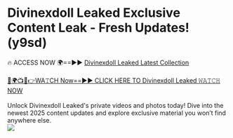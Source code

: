 # Divinexdoll Leaked Exclusive Content Leak - Fresh Updates! (y9sd)

🔥 ACCESS NOW 🌍==►► <a href="https://tinyurl.com/kvy9nzfs" rel="nofollow">Divinexdoll Leaked Latest Collection</a>
<br><br>
[🔴🌍📺📱👉WA𝚃CH Now==►► CLICK HERE TO Divinexdoll Leaked 𝚆𝙰𝚃𝙲𝙷 NOW](https://tinyurl.com/kvy9nzfs)
<br><br>
Unlock Divinexdoll Leaked's private videos and photos today! Dive into the newest 2025 content updates and explore exclusive material you won’t find anywhere else.
<br>
<a href="https://tinyurl.com/kvy9nzfs" rel="nofollow" data-target="animated-image.originalLink"><img src="https://camo.githubusercontent.com/8a4f000d20f83aca3bf7ec5f350d767afa0574a8a352519fd8cfa583a6f93a33/68747470733a2f2f692e696d6775722e636f6d2f644a486b345a712e676966" data-canonical-src="https://i.imgur.com/dJHk4Zq.gif" style="max-width: 100%; display: inline-block;" data-target="animated-image.originalImage"></a>
<br>
